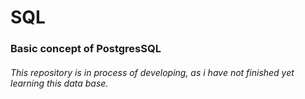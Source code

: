# SQL
### Basic concept of PostgresSQL 
###### This repository is in process of developing, as i have not finished yet learning this data base. 

